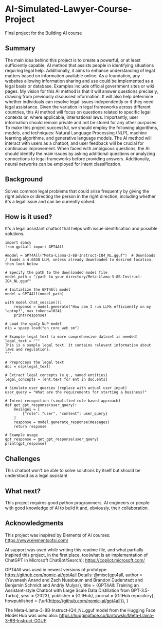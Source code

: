 # AI-Simulated-Lawyer-Course-Project

Final project for the Building AI course

## Summary

 The main idea behind this project is to create a powerful, or at least sufficiently capable, AI method that assists people in identifying situations requiring legal help. Additionally, it aims to enhance understanding of legal matters based on information available online. As a foundation, any websites allowing information sharing and use could be implemented as a legal basis or database. Examples include official government sites or wiki pages.
 My vision for this AI method is that it will answer questions precisely, drawing from previously discussed information. It will also help determine whether individuals can resolve legal issues independently or if they need legal assistance. Given the variation in legal frameworks across different countries, this AI method will focus on questions related to specific legal contexts or, where applicable, international laws. Importantly, user information should remain private and not be stored for any other purposes.
 To make this project successful, we should employ the following algorithms, models, and techniques: Natural Language Processing (NLP), machine learning algorithms, and generative language models. The AI method will interact with users as a chatbot, and user feedback will be crucial for continuous improvement. When faced with ambiguous questions, the AI should identify the main issues by asking additional questions or analyzing connections to legal frameworks before providing answers. Additionally, neural networks can be employed for intent classification.

## Background

Solves common legal problems that could arise frequently by giving the right advice or directing the person in the right direction, including whether it's a legal issue and can be currently solved.

## How is it used?

It's a legal assistant chatbot that helps with issue identification and possible solutions.

```
import spacy
from gpt4all import GPT4All

#model = GPT4All("Meta-Llama-3-8B-Instruct-IQ4_NL.gguf")  # Downloads / loads a 4.66GB LLM, unless already downloaded to desired location, then look below

# Specify the path to the downloaded model file
model_path = "/path to your directory/Meta-Llama-3-8B-Instruct-IQ4_NL.gguf"

# Initialize the GPT4All model
model = GPT4All(model_path)

with model.chat_session():
    response = model.generate("How can I run LLMs efficiently on my laptop?", max_tokens=1024)
    print(response)

# Load the spaCy NLP model
nlp = spacy.load("en_core_web_sm")

# Example legal text (a more comprehensive dataset is needed)
legal_text = """
This is a sample legal text. It contains relevant information about laws and regulations.
"""

# Preprocess the legal text
doc = nlp(legal_text)

# Extract legal concepts (e.g., named entities)
legal_concepts = [ent.text for ent in doc.ents]

# Simulate user queries (replace with actual user input)
user_query = "What are the requirements for starting a business?"

# Intent recognition (simplified rule-based approach)
def get_gpt_response(user_query):
    messages = [
        {"role": "user", "content": user_query}
    ]
    response = model.generate_response(messages)
    return response

# Example usage
gpt_response = get_gpt_response(user_query)
print(gpt_response)
```

## Challenges

This chatbot won't be able to solve solutions by itself but should be understood as a legal assistant

## What next?

This project requires good python programmers, AI engineers or people with good knowledge of AI to build it and, obviously, their collaboration.

## Acknowledgments

This project was inspired by Elements of AI courses: https://www.elementsofai.com/

AI support was used while writing this readme file, and what partially inspired this project, in the first place, too(what is an implementation of ChatGPT in Microsoft ChatBot/Search): https://copilot.microsoft.com/

GPT4All was used in newest versions of prototype: https://github.com/nomic-ai/gpt4all
Details: @misc{gpt4all,
  author = {Yuvanesh Anand and Zach Nussbaum and Brandon Duderstadt and Benjamin Schmidt and Andriy Mulyar},
  title = {GPT4All: Training an Assistant-style Chatbot with Large Scale Data Distillation from GPT-3.5-Turbo},
  year = {2023},
  publisher = {GitHub},
  journal = {GitHub repository},
  howpublished = {\url{https://github.com/nomic-ai/gpt4all}},
}

The Meta-Llama-3-8B-Instruct-IQ4_NL.gguf model from the Hugging Face Model Hub was used also: https://huggingface.co/bartowski/Meta-Llama-3-8B-Instruct-GGUF.
